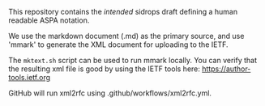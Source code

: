 This repository contains the *intended* sidrops draft defining
a human readable ASPA notation.

We use the markdown document (.md) as the primary source, and
use 'mmark' to generate the XML document for uploading to the
IETF. 

The `mktext.sh` script can be used to run mmark locally. You
can verify that the resulting xml file is good by using the
IETF tools here: https://author-tools.ietf.org

GitHub will run xml2rfc using .github/workflows/xml2rfc.yml.
